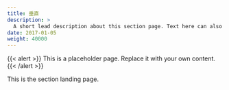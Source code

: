 ```yaml
---
title: 垂直
description: >
  A short lead description about this section page. Text here can also be **bold** or _italic_ and can even be split over multiple paragraphs.
date: 2017-01-05
weight: 40000
---
```


{{< alert >}}
This is a placeholder page. Replace it with your own content.
{{< /alert >}}

This is the section landing page.
